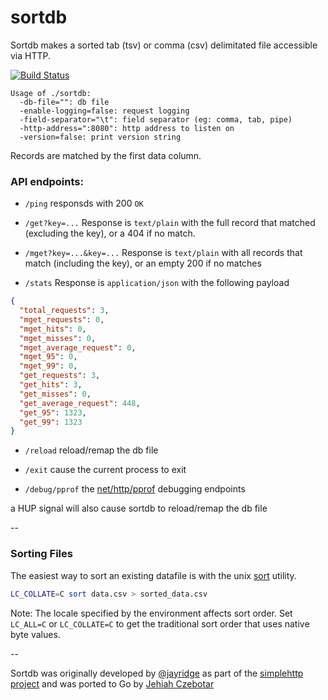sortdb
======

Sortdb makes a sorted tab (tsv) or comma (csv) delimitated file accessible via HTTP.

[![Build Status](https://secure.travis-ci.org/jehiah/sortdb.svg?branch=master)](http://travis-ci.org/jehiah/sortdb)


    Usage of ./sortdb:
      -db-file="": db file
      -enable-logging=false: request logging
      -field-separator="\t": field separator (eg: comma, tab, pipe)
      -http-address=":8080": http address to listen on
      -version=false: print version string

Records are matched by the first data column.

### API endpoints:

 * `/ping`  responsds with 200 `OK`

 * `/get?key=...` Response is `text/plain` with the full record that matched (excluding the key), or a 404 if no match.
    
 * `/mget?key=...&key=...` Response is `text/plain` with all records that match (including the key), or an empty 200 if no matches

 * `/stats` Response is `application/json` with the following payload

```json
{
  "total_requests": 3,
  "mget_requests": 0,
  "mget_hits": 0,
  "mget_misses": 0,
  "mget_average_request": 0,
  "mget_95": 0,
  "mget_99": 0,
  "get_requests": 3,
  "get_hits": 3,
  "get_misses": 0,
  "get_average_request": 448,
  "get_95": 1323,
  "get_99": 1323
}
```
 
 * `/reload` reload/remap the db file
 
 * `/exit` cause the current process to exit
 
 * `/debug/pprof` the [net/http/pprof](http://golang.org/pkg/net/http/pprof/) debugging endpoints

a HUP signal will also cause sortdb to reload/remap the db file

--

###  Sorting Files

The easiest way to sort an existing datafile is with the unix [sort](http://unixhelp.ed.ac.uk/CGI/man-cgi?sort) utility.

```bash
LC_COLLATE=C sort data.csv > sorted_data.csv
```

Note: The locale specified by the environment affects sort order. Set `LC_ALL=C` or `LC_COLLATE=C` to get the traditional sort order that uses native byte values.

--

Sortdb was originally developed by [@jayridge](https://github.com/jayridge) as part of the [simplehttp project](https://github.com/bitly/simplehttp/tree/master/sortdb) and was ported to Go by [Jehiah Czebotar](https://jehiah.cz/)